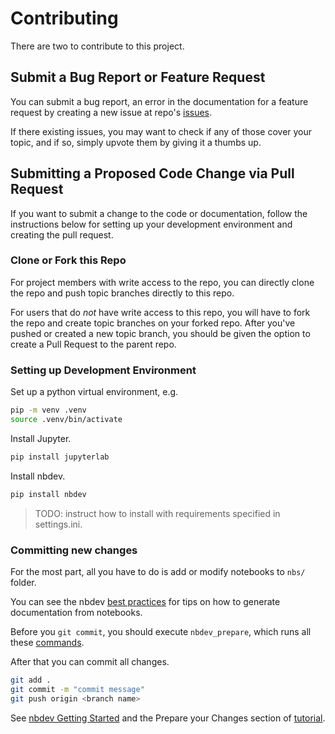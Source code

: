 # Contributing

There are two to contribute to this project.

## Submit a Bug Report or Feature Request

You can submit a bug report, an error in the documentation for a feature request by creating a new issue at repo's [issues](https://github.com/BU-Spark/HerbariaOCR/issues).

If there existing issues, you may want to check if any of those cover your topic, and if so, simply upvote them by giving it a thumbs up.

## Submitting a Proposed Code Change via Pull Request

If you want to submit a change to the code or documentation, follow the instructions
below for setting up your development environment and creating the pull request.

### Clone or Fork this Repo

For project members with write access to the repo, you can directly clone the repo
and push topic branches directly to this repo.

For users that do _not_ have write access to this repo, you will have to fork the repo and create topic branches on your forked repo. After you've pushed or created a new topic branch, you should be given the option to create a Pull Request to the parent repo.

### Setting up Development Environment

Set up a python virtual environment, e.g. 

```sh
pip -m venv .venv
source .venv/bin/activate
```

Install Jupyter.

```sh
pip install jupyterlab
```

Install nbdev.

```sh
pip install nbdev
```

> TODO: instruct how to install with requirements specified in settings.ini.

### Committing new changes

For the most part, all you have to do is add or modify notebooks to `nbs/` folder.

You can see the nbdev [best practices](https://nbdev.fast.ai/tutorials/best_practices.html) for tips on how to generate
documentation from notebooks.

Before you `git commit`, you should execute `nbdev_prepare`, which runs all these [commands](https://nbdev.fast.ai/tutorials/tutorial.html#prepare-your-changes).

After that you can commit all changes.

```sh
git add .
git commit -m "commit message"
git push origin <branch name>
```

See [nbdev Getting Started](https://nbdev.fast.ai/getting_started.html) and the Prepare your Changes section of
[tutorial](https://nbdev.fast.ai/tutorials/tutorial.html#preview-your-docs).
